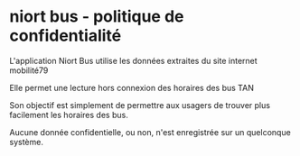 # niort bus - politique de confidentialité

L'application Niort Bus utilise les données extraites du site internet mobilité79

Elle permet une lecture hors connexion des horaires des bus TAN

Son objectif est simplement de permettre aux usagers de trouver plus facilement les horaires des bus.

Aucune donnée confidentielle, ou non, n'est enregistrée sur un quelconque système.

